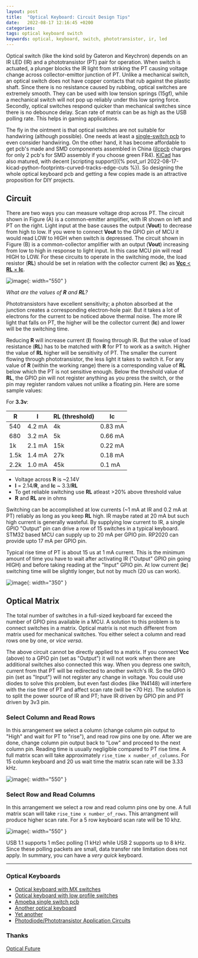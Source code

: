 ```yaml
---
layout: post
title:  "Optical Keyboard: Circuit Design Tips"
date:   2022-08-17 12:16:45 +0200
categories:
tags: optical keyboard switch 
keywords: optical, keyboard, switch, phototransistor, ir, led
---
```



Optical switch (like the kind sold by Gateron and Keychron) depends on an IR
LED (IR) and a phototransistor (PT) pair for
operation. When switch is actuated, a plunger blocks the IR light from striking
the PT causing voltage change across collector-emittor junction of PT. Unlike a
mechanical switch, an optical switch does not have copper contacts that rub
against the plastic shaft. Since there is no resistance caused by rubbing,
optical switches are extremely smooth. They can be used with low tension
springs (15gf), while a mechanical switch will not pop up reliably under this
low spring force. Secondly, optical switches respond quicker than mechanical
switches since there is no debounce delay. Scan rate of matrix can be as high
as the USB polling rate. This helps in gaming applications.

The fly in the ointment is that optical switches are not suitable for
handwiring (although possible). One needs at least a [single-switch pcb][optical-amoeba] to
even consider handwiring. On the other hand, it has become affordable to get pcb's made and SMD
componenets assembled in China ([jlcpcb][jlcpcb] charges for only 2 pcb's for SMD assembly if you choose
green FR4). [KiCad][kicad-org] has also matured, with decent
[scripting support]({% post_url 2022-08-17-kicad-python-footprints-curved-tracks-edge-cuts %}).
So designing the whole optical keyboard pcb and getting a few copies made is an
attractive proposition for DIY projects.

## Circuit

There are two ways you can measure voltage drop across PT. The circuit shown in
Figure (A) is a common-emitter amplifier, with IR shown on left and PT on the
right. Light input at the base causes the output (**Vout**) to decrease from high
to low. If you were to connect **Vout** to the GPIO pin of MCU it would read LOW to
HIGH when switch is depressed. The circuit shown in Figure (B) is a
common-collector amplifier with an output (**Vout**) increasing from low to high in
response to light input. In this case MCU pin will read HIGH to LOW. For these
circuits to operate in the switching mode, the load resistor (**RL**) should be set
in relation with the collector current (**Ic**) as
[**Vcc** < **RL** × **Ic**][photodevices].

![image](/assets/opic1.png){: width="550" }

*What are the values of **R** and **RL**?*

Phototransistors have excellent sensitivity; a photon absorbed at the junction
creates a corresponding electron-hole pair. But it takes a lot of electrons for
the current to be noticed above thermal noise. The more IR light that falls on
PT, the higher will be the collector current (**Ic**) and lower will be the switching time. 

Reducing **R** will increase current (**I**) flowing through IR. But the value of load
resistance (**RL**) has to be matched with **R** for PT to work as a switch. Higher the value
of **RL** higher will be sensitivity of PT. The smaller the current flowing through
phototransistor, the less light it takes to switch it. For any value of **R**
(within the working range) there is a corresponding value of **RL** below which
the PT is not sensitive enough. Below the threshold value of **RL**, the GPIO pin 
will not register anything as you press the switch, or the pin may register
random values not unlike a floating pin. Here are some sample
values:

For **3.3v**:

|  **R**  |  **I**  |  **RL** (threshold) |  **Ic** |
| --- | --- | --- | --- |
| 540 | 4.2 mA | 4k | 0.83 mA |
| 680 | 3.2 mA | 5k | 0.66 mA |
| 1k | 2.1 mA | 15k | 0.22 mA |
| 1.5k | 1.4 mA | 27k | 0.18 mA |
| 2.2k | 1.0 mA | 45k | 0.1 mA |

* Voltage across **R** is ~2.14V
* **I** = 2.14/**R**, and **Ic** ~ 3.3/**RL**
* To get reliable switching use **RL** atleast >20% above threshold value
* **R** and **RL** are in ohms

Switching can be accomplished at low currents (~1 mA at IR and 0.2 mA at PT) reliably as long as you
keep **RL** high. IR maybe rated at 20 mA but such high current is generally wasteful.
By supplying low current to IR, a single GPIO "Output" pin can drive a row of
15 switches in a typical keyboard. STM32 based MCU can supply up to 20 mA per GPIO
pin. RP2020 can provide upto 17 mA per GPIO pin.

Typical rise time of PT is about 15 us at 1 mA current. This is the minimum
amount of time you have to wait after activating IR ("Output" GPIO pin going HIGH) and before taking reading
at the "Input" GPIO pin. At low current (**Ic**) switching time will be
slightly longer, but not by much (20 us can work).


![image](/assets/opic2.png){: width="350" }


## Optical Matrix

The total number of switches in a full-sized keyboard far exceed the number of GPIO pins available in a MCU. A solution
to this problem is to connect switches in a matrix. Optical matrix is not much different from matrix used
for mechanical switches. You either select a column and read rows one by one, or *vice versa*.

The above circuit cannot be directly applied to a matrix. If you connect **Vcc**
(above) to a GPIO pin (set as "Output") it will not work when there are 
additional switches also connected this way. When you depress one switch, current from that PT will be
redirected to another switch's IR. So the GPIO pin (set as "Input") will not
register any change in voltage. You could use diodes to solve this problem, but
even fast diodes (like 1N4148) will interfere with the rise time of PT and
affect scan rate (will be <70 Hz). The solution is to split the power source of IR and PT; have IR driven
by GPIO pin and PT driven by 3v3 pin.


### Select Column and Read Rows

In this arrangement we select a column (change column pin output to "High" and
wait for PT to "rise"), and read row pins one by one. After we are done,
change column pin output back to "Low" and proceed to the next column pin.
Reading time is usually negligible compared to PT rise time.
A full matrix scan will take approximately `rise_time x number_of_columns`. For 15 column
keyboard and 20 us wait time the matrix scan rate will be 3.33 kHz.

![image](/assets/opic4.png){: width="550" }

### Select Row and Read Columns

In this arrangement we select a row and read column pins one by one.
A full matrix scan will take `rise_time x number_of_rows`. This arrangment will produce higher scan rate.
For a 5 row keyboard scan rate will be 10 khz.

![image](/assets/opic3.png){: width="550" }

USB 1.1 supports 1 mSec polling (1 kHz) while USB 2 supports up to 8 kHz. Since
these polling packets are small, data transfer rate limitation does not apply.
In summary, you can have a *very quick* keyboard.


***

### Optical Keyboards


- [Optical keyboard with MX switches](https://github.com/girishji/optical-keyboard-mx)
- [Optical keyboard with low profile switches](https://github.com/girishji/keychron-optical-keyboard)
- [Amoeba single switch pcb](https://github.com/girishji/optical-amoeba)
- [Another optical keyboard](https://github.com/girishji/optical-keyboard)
- [Yet another](https://github.com/Dachtire/sok42)
- [Photodiode/Phototransistor Application Circuits](http://educypedia.karadimov.info/library/Sharp%20photodevices.pdf)


### Thanks

[Optical Future](https://discord.gg/FafPTRDC)


[kicad-org]: https://www.kicad.org/
[photodevices]: http://educypedia.karadimov.info/library/Sharp%20photodevices.pdf
[optical-amoeba]: https://github.com/girishji/optical-amoeba
[jlcpcb]: https://jlcpcb.com/
